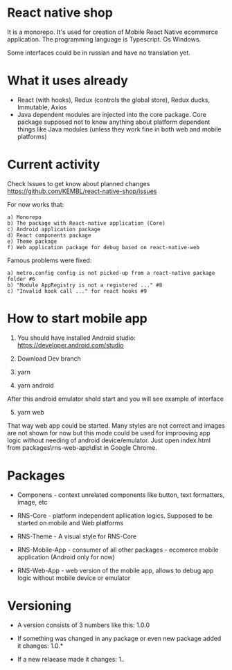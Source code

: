 # React native shop

It is a monorepo. It's used for creation of Mobile React Native ecommerce application.
The programming language is Typescript. Os Windows.

Some interfaces could be in russian and have no translation yet.

# What it uses already

- React (with hooks), Redux (controls the global store), Redux ducks, Immutable, Axios
- Java dependent modules are injected into the core package. Core package supposed not to know anything about platform dependent things like Java modules (unless they work fine in both web and mobile platforms)

# Current activity

Check Issues to get know about planned changes https://github.com/KEMBL/react-native-shop/issues

For now works that:

    a) Monorepo
    b) The package with React-native application (Core)
    c) Android application package
    d) React components package
    e) Theme package
    f) Web application package for debug based on react-native-web

Famous problems were fixed:

    a) metro.config config is not picked-up from a react-native package folder #6
    b) "Module AppRegistry is not a registered ..." #8
    c) "Invalid hook call ..." for react hooks #9

# How to start mobile app

1. You should have installed Android studio: https://developer.android.com/studio

2. Download Dev branch

3. yarn

4. yarn android

After this android emulator shold start and you will see example of interface

5. yarn web

That way web app could be started. Many styles are not correct and images are not shown for now but this mode could be used for improoving app logic without needing of android device/emulator. Just open index.html from packages\rns-web-app\dist in Google Chrome.

# Packages

- Componens - context unrelated components like button, text formatters, image, etc

- RNS-Core - platform independent apllication logics. Supposed to be started on mobile and Web platforms

- RNS-Theme - A visual style for RNS-Core

- RNS-Mobile-App - consumer of all other packages - ecomerce mobile application (Android only for now)

- RNS-Web-App - web version of the mobile app, allows to debug app logic without mobile device or emulator

# Versioning

- A version consists of 3 numbers like this: 1.0.0

- If something was changed in any package or even new package added it changes: 1.0.\*

- If a new relaease made it changes: 1._._

